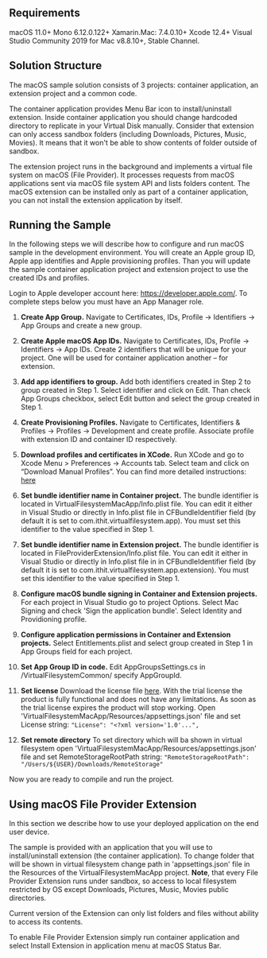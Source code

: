 ## Requirements

macOS 11.0+
Mono 6.12.0.122+
Xamarin.Mac: 7.4.0.10+
Xcode 12.4+
Visual Studio Community 2019 for Mac v8.8.10+, Stable Channel.

## Solution Structure 

The macOS sample solution consists of 3 projects: container application, an extension project and a common code.

The container application provides Menu Bar icon to install/uninstall extension. Inside container application you should change hardcoded directory to replicate in your Virtual Disk manually. Consider that extension can only access sandbox folders (including Downloads, Pictures, Music, Movies). It means that it won't be able to show contents of folder outside of sandbox.  

The extension project runs in the background and implements a virtual file system on macOS (File Provider). It processes requests from macOS applications sent via macOS file system API and lists folders content. The macOS extension can be installed only as part of a container application, you can not install the extension application by itself.

## Running the Sample

In the following steps we will describe how to configure and run macOS sample in the development environment. You will create an Apple group ID, Apple app identifies and Apple provisioning profiles. Than you will update the sample container application project and extension project to use the created IDs and profiles.

Login to Apple developer account here: https://developer.apple.com/. To complete steps below you must have an App Manager role.

1. **Create App Group.**
    Navigate to Certificates, IDs, Profile -> Identifiers -> App Groups and create a new group.
    
2. **Create Apple macOS App IDs.** 
    Navigate to Certificates, IDs, Profile -> Identifiers -> App IDs. Create 2 identifiers that will be unique for your project. One will be used for container application another – for extension.

3. **Add app identifiers to group.** 
    Add both identifiers created in Step 2 to group created in Step 1. Select identifier and click on Edit. Than check App Groups checkbox, select Edit button and select the group created in Step 1.

4. **Create Provisioning Profiles.** 
    Navigate to Certificates, Identifiers & Profiles -> Profiles -> Development and create profile. Associate profile with extension ID and container ID respectively.

5. **Download profiles and certificates in XCode.** 
    Run XCode and go to Xcode Menu > Preferences -> Accounts tab. Select team and click on “Download Manual Profiles”. You can find more detailed instructions: [here](https://docs.microsoft.com/en-us/xamarin/mac/deploy-test/publishing-to-the-app-store/profiles)
    
6. **Set bundle identifier name in Container project.** 
    The bundle identifier is located in VirtualFilesystemMacApp/Info.plist file. You can edit it either in Visual Studio or directly in Info.plist file in CFBundleIdentifier field (by default it is set to com.ithit.virtualfilesystem.app). You must set this identifier to the value specified in Step 1.

7. **Set bundle identifier name in Extension project.** 
    The bundle identifier is located in FileProviderExtension/Info.plist file. You can edit it either in Visual Studio or directly in Info.plist file in in CFBundleIdentifier field (by default it is set to com.ithit.virtualfilesystem.app.extension). You must set this identifier to the value specified in Step 1.
    
8. **Configure macOS bundle signing in Container and Extension projects.**
    For each project in Visual Studio go to project Options. Select Mac Signing and check 'Sign the application bundle'. Select Identity and Providioning profile.

9. **Configure application permissions in Container and Extension projects.** 
    Select Entitlements.plist and select group created in Step 1 in App Groups field for each project.

10. **Set App Group ID in code.** 
    Edit AppGroupsSettings.cs in /VirtualFilesystemCommon/ specify AppGroupId. 
    
11. **Set license** 
    Download the license file [here](https://www.userfilesystem.com/download/downloads/). With the trial license the product is fully functional and does not have any limitations. As soon as the trial license expires the product will stop working.
    Open 'VirtualFilesystemMacApp/Resources/appsettings.json' file and set License string:
    `"License": "<?xml version='1.0'...",`
    
11. **Set remote directory** 
    To set directory which will ba shown in virtual filesystem open 'VirtualFilesystemMacApp/Resources/appsettings.json' file and set RemoteStorageRootPath string:
    `"RemoteStorageRootPath": "/Users/${USER}/Downloads/RemoteStorage"`
        
Now you are ready to compile and run the project.

## Using macOS File Provider Extension

In this section we describe how to use your deployed application on the end user device.

The sample is provided with an application that you will use to install/uninstall extension (the container application). To change folder that will be shown in virtual filesystem change path in 'appsettings.json' file in the Resources of the VirtualFilesystemMacApp project. 
**Note**, that every File Provider Extension runs under sandbox, so access to local filesystem restricted by OS except Downloads, Pictures, Music, Movies public directories.

Current version of the Extension can only list folders and files without ability to access its contents.

To enable File Provider Extension simply run container application and select Install Extension in application menu at macOS Status Bar.
